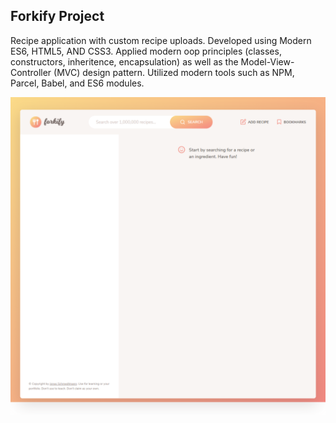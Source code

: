 ## Forkify Project ##

Recipe application with custom recipe uploads. Developed using Modern ES6, HTML5, AND CSS3. Applied modern oop principles (classes, constructors, inheritence, encapsulation) as well as the Model-View-Controller (MVC) design pattern. Utilized modern tools such as NPM, Parcel, Babel, and ES6 modules. 

![Forkify](https://github.com/javida1492/forkify/blob/master/forkify.png)

